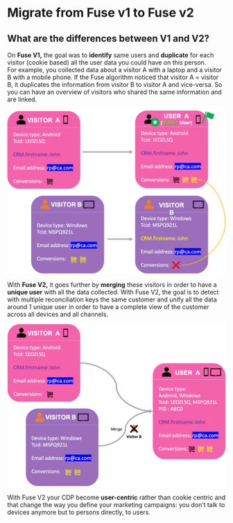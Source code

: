 # Migrate from Fuse v1 to Fuse v2

## What are the differences between V1 and V2?

On **Fuse V1,** the goal was to **identify** same users and **duplicate** for each visitor (cookie based) all the user data you could have on this person.\
For example, you collected data about a visitor A with a laptop and a visitor B with a mobile phone. If the Fuse algorithm noticed that visitor A = visitor B, it duplicates the information from visitor B to visitor A and vice-versa. So you can have an overview of visitors who shared the same information and are linked.

![](<../../.gitbook/assets/image (11) (1).png>)

With **Fuse V2,** it goes further by **merging** these visitors in order to have a **unique user** with all the data collected. With Fuse V2, the goal is to detect with multiple reconciliation keys the same customer and unify all the data around 1 unique user in order to have a complete view of the customer across all devices and all channels.

![](<../../.gitbook/assets/image (12) (2).png>)

With Fuse V2 your CDP become **user-centric** rather than cookie centric and that change the way you define your marketing campaigns: you don’t talk to devices anymore but to persons directly, to users.

##
